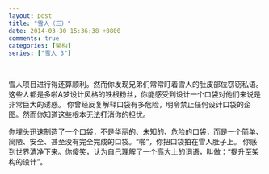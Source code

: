 ```yaml
---
layout: post
title: "雪人（三）"
date: 2014-03-30 15:36:38 +0800
comments: true
categories: [架构]
series: ["雪人 3"]

---
```


雪人项目进行得还算顺利。然而你发现兄弟们常常盯着雪人的肚皮部位窃窃私语。
这些人都是多啦A梦设计风格的铁根粉丝，你能感受到设计一个口袋对他们来说是非常巨大的诱惑。
你曾经反复解释口袋有多危险，明令禁止任何设计口袋的企图。然而你知道这些根本无法打消你的担忧。

你埋头迅速制造了一个口袋，不是华丽的、未知的、危险的口袋，而是一个简单、简陋、安全、甚至没有完全完成的口袋。“啪”，你把口袋拍在雪人肚子上。
你感到世界清净下来。你傻笑，认为自己理解了一个高大上的词语，叫做：“提升至架构的设计”。
